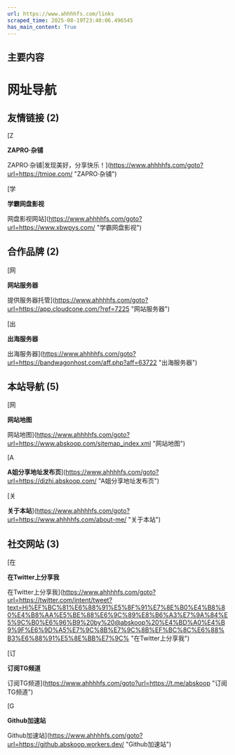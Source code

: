 ```yaml
---
url: https://www.ahhhhfs.com/links
scraped_time: 2025-08-19T23:40:06.496545
has_main_content: True
---
```


## 主要内容

# 网址导航

## 友情链接 (2)

[Z

**ZAPRO·杂铺**

ZAPRO·杂铺|发现美好，分享快乐！](https://www.ahhhhfs.com/goto?url=https://tmioe.com/ "ZAPRO·杂铺")

[学

**学霸网盘影视**

网盘影视网站](https://www.ahhhhfs.com/goto?url=https://www.xbwpys.com/ "学霸网盘影视")

## 合作品牌 (2)

[网

**网站服务器**

提供服务器托管](https://www.ahhhhfs.com/goto?url=https://app.cloudcone.com/?ref=7225 "网站服务器")

[出

**出海服务器**

出海服务器](https://www.ahhhhfs.com/goto?url=https://bandwagonhost.com/aff.php?aff=63722 "出海服务器")

## 本站导航 (5)

[网

**网站地图**

网站地图](https://www.ahhhhfs.com/goto?url=https://www.abskoop.com/sitemap_index.xml "网站地图")

[A

**A姐分享地址发布页**](https://www.ahhhhfs.com/goto?url=https://dizhi.abskoop.com/ "A姐分享地址发布页")

[关

**关于本站**](https://www.ahhhhfs.com/goto?url=https://www.ahhhhfs.com/about-me/ "关于本站")

## 社交网站 (3)

[在

**在Twitter上分享我**

在Twitter上分享我](https://www.ahhhhfs.com/goto?url=https://twitter.com/intent/tweet?text=Hi%EF%BC%81%E6%88%91%E5%8F%91%E7%8E%B0%E4%B8%80%E4%B8%AA%E5%BE%88%E6%9C%89%E8%B6%A3%E7%9A%84%E5%9C%B0%E6%96%B9%20by%20@abskoop%20%E4%BD%A0%E4%B9%9F%E6%9D%A5%E7%9C%8B%E7%9C%8B%EF%BC%8C%E6%88%B3%E6%88%91%E5%8E%BB%E7%9C% "在Twitter上分享我")

[订

**订阅TG频道**

订阅TG频道](https://www.ahhhhfs.com/goto?url=https://t.me/abskoop "订阅TG频道")

[G

**Github加速站**

Github加速站](https://www.ahhhhfs.com/goto?url=https://github.abskoop.workers.dev/ "Github加速站")